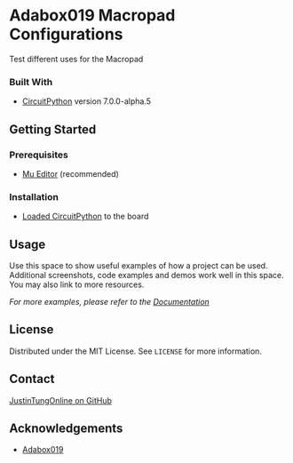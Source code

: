 # Adabox019 Macropad Configurations

Test different uses for the Macropad

### Built With

- [CircuitPython](https://circuitpython.org/board/adafruit_macropad_rp2040/) version 7.0.0-alpha.5 

<!-- GETTING STARTED -->
## Getting Started

### Prerequisites

- [Mu Editor](https://codewith.mu/) (recommended)

### Installation

- [Loaded CircuitPython](https://learn.adafruit.com/adafruit-macropad-rp2040/circuitpython) to the board


<!-- USAGE EXAMPLES -->
## Usage

Use this space to show useful examples of how a project can be used. Additional screenshots, code examples and demos work well in this space. You may also link to more resources.

_For more examples, please refer to the [Documentation](https://example.com)_

<!-- LICENSE -->
## License

Distributed under the MIT License. See `LICENSE` for more information.

<!-- CONTACT -->
## Contact

[JustinTungOnline on GitHub](https://github.com/justintungonline/)

<!-- ACKNOWLEDGEMENTS -->
## Acknowledgements

- [Adabox019](https://www.adafruit.com/adabox019)
